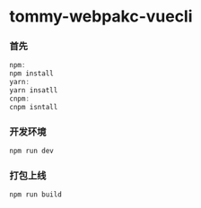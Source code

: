 # tommy-webpakc-vuecli
### 首先
```js
npm:
npm install
yarn:
yarn insatll
cnpm:
cnpm isntall
```
### 开发环境
```js
npm run dev 
```
### 打包上线
```js
npm run build
```